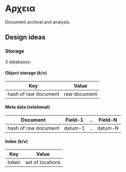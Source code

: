 Αρχεια
======

Document archival and analysis.

## Design ideas

### Storage

3 databases:

#### Object storage (k/v)
| Key                  | Value        |
|----------------------|--------------|
| hash of raw document | raw document |

#### Meta data (relational)
| Document             | Field-1  | .. | Field-N |
|----------------------|----------|----|---------|
| hash of raw document | datum-1  | .. | datum-N |

#### Index (k/v)
| Key   | Value            |
|-------|------------------|
| token | set of locations |
